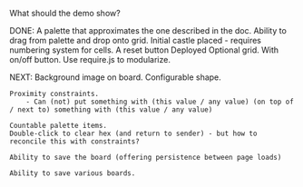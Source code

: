What should the demo show?

DONE:
	A palette that approximates the one described in the doc. 
	Ability to drag from palette and drop onto grid.
	Initial castle placed - requires numbering system for cells.
	A reset button
	Deployed
	Optional grid.  With on/off button.
	Use require.js to modularize.

NEXT:
	Background image on board.
	Configurable shape.

	Proximity constraints.
		- Can (not) put something with (this value / any value) (on top of / next to) something with (this value / any value)

	Countable palette items.
	Double-click to clear hex (and return to sender) - but how to reconcile this with constraints?

	Ability to save the board (offering persistence between page loads)

	Ability to save various boards.
